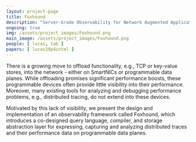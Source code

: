 ```yaml
---
layout: project-page
title: Foxhound
description: "Server-Grade Observability for Network Augmented Applications"
ongoing: true
img: /assets/project_images/Foxhound.png
main_image: /assets/project_images/Foxhound.png
people: [ lucas, tab ]
papers: [ lucas19p4intel ]
---
```


There is a growing move to offload functionality, e.g., TCP or key-value stores, into the network - either on SmartNICs or programmable data planes.  While offloading promises significant performance boosts, these programmable devices often provide little visibility into their performance. Moreover, many existing tools for analyzing and debugging performance problems, e.g., distributed tracing, do not extend into these devices.

Motivated by this lack of visibility, we present the design and implementation of an observability framework called Foxhound, which introduces a co-designed query language, compiler, and storage abstraction layer for expressing, capturing and analyzing distributed traces and their performance data on programmable data planes.

